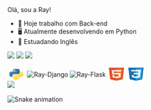 <div >
Olá, sou a Ray!

- 🥰 Hoje trabalho com Back-end
- 🖥️ Atualmente desenvolvendo em Python
- 🚀 Estuadando Inglês 
<div/>

<div>
 <img height="200em" src=https://raw.githubusercontent.com/raytechx/brunaversiani/main/profile-summary-card-output/2077/0-profile-details.svg>
 <img height="200em" src="https://raw.githubusercontent.com/raytechx/brunaversiani/main/profile-summary-card-output/2077/3-stats.svg">
 <img height="200em" src="https://raw.githubusercontent.com/raytechx/brunaversiani/main/profile-summary-card-output/2077/1-repos-per-language.svg">
</div>
  
<div style="display: inline_block" ><br>
  <img align="center" alt="Ray-Python" height="30" width="40" src="https://raw.githubusercontent.com/devicons/devicon/master/icons/python/python-original.svg">
  <img align="center" alt="Ray-Django" height="30" width="40"src="https://cdn.jsdelivr.net/gh/devicons/devicon/icons/django/django-plain.svg" />
  <img align="center" alt="Ray-Flask" height="30" width="40"src="https://cdn.jsdelivr.net/gh/devicons/devicon/icons/flask/flask-original.svg" />
  <img align="center" alt="Ray-HTML" height="30" width="40" src="https://raw.githubusercontent.com/devicons/devicon/master/icons/html5/html5-original.svg">
  <img align="center" alt="Ray-CSS" height="30" width="40" src="https://raw.githubusercontent.com/devicons/devicon/master/icons/css3/css3-original.svg">
  
</div>
<div>
   <a href="https://www.linkedin.com/in/bruna-versiani-54147a181/" target="_blank"><img src="https://img.shields.io/badge/-LinkedIn-%230077B5?style=for-the-badge&logo=linkedin&logoColor=white" target="_blank"></a> 
 
  ![Snake animation](https://github.com/raytechx/brunaversiani/blob/output/github-contribution-grid-snake.svg)
 
</div>
